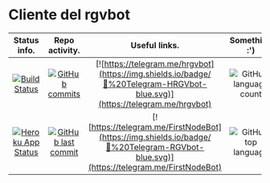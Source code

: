 # Cliente del rgvbot










| Status info. | Repo activity. | Useful links. | Something :') | Something :') |
|     :---:    |     :---:      |     :---:     |     :---:     |     :---:     |
| [![Build Status](https://travis-ci.org/RGVylar/rgvbotWithHTML.svg?branch=master)](https://travis-ci.org/RGVylar/rgvbotWithHTML)   | [![GitHub commits](https://img.shields.io/github/commits-since/RGVylar/rgvbotWithHTML/0.0.1.svg)](https://github.com/RGVylar/rgvbotWithHTML/commits/master)     | [![https://telegram.me/hrgvbot](https://img.shields.io/badge/💬%20Telegram-HRGVbot-blue.svg)](https://telegram.me/hrgvbot)    | ![GitHub language count](https://img.shields.io/github/languages/count/RGVylar/rgvbotWithHTML.svg)
| [![Heroku App Status](http://heroku-shields.herokuapp.com/rgvbot-with-html)](https://rgvbot-with-html.herokuapp.com)     | [![GitHub last commit](https://img.shields.io/github/last-commit/RGVylar/rgvbotWithHTML.svg)](https://github.com/RGVylar/rgvbotWithHTML)       | [![https://telegram.me/FirstNodeBot](https://img.shields.io/badge/💬%20Telegram-RGVbot-blue.svg)](https://telegram.me/FirstNodeBot) | ![GitHub top language](https://img.shields.io/github/languages/top/RGVylar/rgvbotWithHTML.svg) | ![GitHub commit activity the past week, 4 weeks, year](https://img.shields.io/github/commit-activity/y/RGVylar/rgvbotWithHTML.svg)| [![https://github.com/RGVylar/rgvbot](https://img.shields.io/badge/Github-RGVbot-lightgrey.svg)](https://github.com/RGVylar/rgvbot) |

